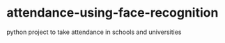 # attendance-using-face-recognition
python project to take attendance in schools and universities  
